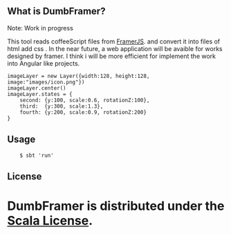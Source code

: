 ##  What is DumbFramer?

Note: Work in progress

This tool reads coffeeScript files from [FramerJS](https://github.com/koenbok/Framer).
and convert it into files of html add css . In the near future, a web application will be
avaible for works designed by framer. I think i will be more efficient for implement the work
into Angular like projects.

```
imageLayer = new Layer({width:128, height:128, image:"images/icon.png"})
imageLayer.center()
imageLayer.states = {
    second: {y:100, scale:0.6, rotationZ:100},
    third:  {y:300, scale:1.3},
    fourth: {y:200, scale:0.9, rotationZ:200}
}
```

## Usage

```
    $ sbt 'run'
```


## License

DumbFramer is distributed under the
[Scala License](http://www.scala-lang.org/license.html).
=======
